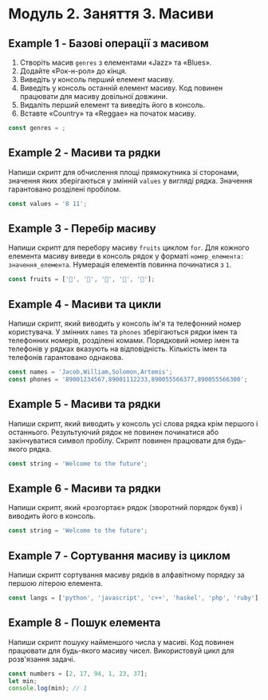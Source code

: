 # Модуль 2. Заняття 3. Масиви

## Example 1 - Базові операції з масивом

1. Створіть масив `genres` з елементами «Jazz» та «Blues».
2. Додайте «Рок-н-рол» до кінця.
3. Виведіть у консоль перший елемент масиву.
4. Виведіть у консоль останній елемент масиву. Код повинен працювати для масиву
   довільної довжини.
5. Видаліть перший елемент та виведіть його в консоль.
6. Вставте «Country» та «Reggae» на початок масиву.

```js
const genres = ;
```

## Example 2 - Масиви та рядки

Напиши скрипт для обчислення площі прямокутника зі сторонами, значення
яких зберігаються у змінній `values` у вигляді рядка. Значення гарантовано
розділені пробілом.

```js
const values = '8 11';
```

## Example 3 - Перебір масиву

Напиши скрипт для перебору масиву `fruits` циклом `for`. Для кожного елемента
масиву виведи в консоль рядок у форматі `номер_елемента: значення_елемента`.
Нумерація елементів повинна починатися з `1`.

```js
const fruits = ['🍎', '🍇', '🍑', '🍌', '🍋'];
```

## Example 4 - Масиви та цикли

Напиши скрипт, який виводить у консоль ім'я та телефонний номер користувача. У
змінних `names` та `phones` зберігаються рядки імен та телефонних номерів,
розділені комами. Порядковий номер імен та телефонів у рядках вказують на
відповідність. Кількість імен та телефонів гарантовано однакова.

```js
const names = 'Jacob,William,Solomon,Artemis';
const phones = '89001234567,89001112233,890055566377,890055566300';
```

## Example 5 - Масиви та рядки

Напиши скрипт, який виводить у консоль усі слова рядка крім першого і
останнього. Результуючий рядок не повинен починатися або закінчуватися
символ пробілу. Скрипт повинен працювати для будь-якого рядка.

```js
const string = 'Welcome to the future';
```

## Example 6 - Масиви та рядки

Напиши скрипт, який «розгортає» рядок (зворотний порядок букв) і виводить
його в консоль.

```js
const string = 'Welcome to the future';
```

## Example 7 - Сортування масиву із циклом

Напиши скрипт сортування масиву рядків в алфавітному порядку за першою літерою
елемента.

```js
const langs = ['python', 'javascript', 'c++', 'haskel', 'php', 'ruby'];
```

## Example 8 - Пошук елемента

Напиши скрипт пошуку найменшого числа у масиві. Код повинен працювати для
будь-якого масиву чисел. Використовуй цикл для розв'язання задачі.

```js
const numbers = [2, 17, 94, 1, 23, 37];
let min;
console.log(min); // 1
```
